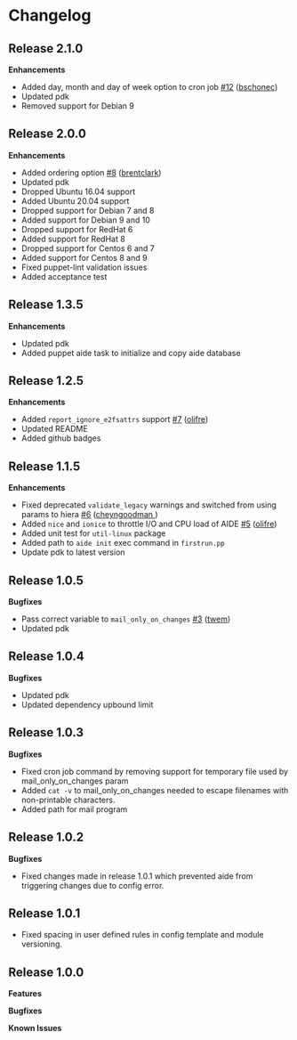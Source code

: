 # Changelog

## Release 2.1.0

**Enhancements**

* Added day, month and day of week option to cron job [#12](https://github.com/indiana-university/puppet-aide/pull/12) ([bschonec](https://github.com/bschonec))
* Updated pdk
* Removed support for Debian 9


## Release 2.0.0

**Enhancements**

* Added ordering option [#8](https://github.com/indiana-university/puppet-aide/pull/8) ([brentclark](https://github.com/brentclark))
* Updated pdk
* Dropped Ubuntu 16.04 support
* Added Ubuntu 20.04 support
* Dropped support for Debian 7 and 8
* Added support for Debian 9 and 10
* Dropped support for RedHat 6
* Added support for RedHat 8
* Dropped support for Centos 6 and 7
* Added support for Centos 8 and 9
* Fixed puppet-lint validation issues
* Added acceptance test

## Release 1.3.5

**Enhancements**

* Updated pdk
* Added puppet aide task to initialize and copy aide database

## Release 1.2.5

**Enhancements**

* Added `report_ignore_e2fsattrs` support [#7](https://github.com/indiana-university/puppet-aide/pull/7) ([olifre](https://github.com/olifre))
* Updated README
* Added github badges

## Release 1.1.5

**Enhancements**

* Fixed deprecated `validate_legacy` warnings and switched from using params to hiera [#6](https://github.com/indiana-university/puppet-aide/pull/6) ([cheyngoodman ](https://github.com/cheyngoodman))
* Added `nice` and `ionice` to throttle I/O and CPU load of AIDE  [#5](https://github.com/indiana-university/puppet-aide/pull/7) ([olifre](https://github.com/olifre))
* Added unit test for `util-linux` package
* Added path to `aide init` exec command in `firstrun.pp`
* Update pdk to latest version

## Release 1.0.5

**Bugfixes**

* Pass correct variable to `mail_only_on_changes` [#3](https://github.com/indiana-university/puppet-aide/pull/3) ([twem](https://github.com/twem))
* Updated pdk

## Release 1.0.4

**Bugfixes**

* Updated pdk
* Updated dependency upbound limit


## Release 1.0.3

**Bugfixes**

* Fixed cron job command by removing support for temporary file used by mail_only_on_changes param
* Added `cat -v` to mail_only_on_changes needed to escape filenames with non-printable characters.
* Added path for mail program

## Release 1.0.2

**Bugfixes**

* Fixed changes made in release 1.0.1 which prevented aide from triggering changes due to config error.

## Release 1.0.1

* Fixed spacing in user defined rules in config template and module versioning.

## Release 1.0.0

**Features**

**Bugfixes**

**Known Issues**
